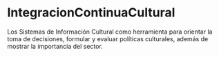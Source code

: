 # IntegracionContinuaCultural
Los Sistemas de Información Cultural como herramienta para orientar la toma de decisiones, formular y evaluar políticas culturales, además de mostrar la importancia del sector.
